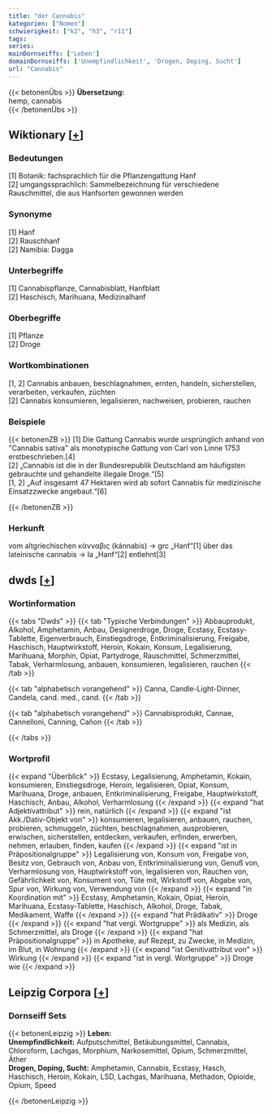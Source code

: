 ```yaml
---
title: "der Cannabis"
kategorien: ["Nomen"]
schwierigkeit: ["k2", "h3", "r11"]
tags:
series:
mainDornseiffs: ['Leben']
domainDornseiffs: ['Unempfindlichkeit', 'Drogen, Doping, Sucht']
url: "Cannabis"
---
```


{{< betonenÜbs >}}
**Übersetzung:**  
hemp, cannabis  
{{< /betonenÜbs >}}

## Wiktionary [[+](https://de.wiktionary.org/wiki/Cannabis)]

### Bedeutungen
[1] Botanik: fachsprachlich für die Pflanzengattung Hanf  
[2] umgangssprachlich: Sammelbezeichnung für verschiedene Rauschmittel, die aus Hanfsorten gewonnen werden  

### Synonyme
[1] Hanf  
[2] Rauschhanf  
[2] Namibia: Dagga  

### Unterbegriffe
[1] Cannabispflanze, Cannabisblatt, Hanfblatt  
[2] Haschisch, Marihuana, Medizinalhanf  

### Oberbegriffe
[1] Pflanze  
[2] Droge  

### Wortkombinationen
[1, 2] Cannabis anbauen, beschlagnahmen, ernten, handeln, sicherstellen, verarbeiten, verkaufen, züchten  
[2] Cannabis konsumieren, legalisieren, nachweisen, probieren, rauchen  

### Beispiele
{{< betonenZB >}}
[1] Die Gattung Cannabis wurde ursprünglich anhand von "Cannabis sativa" als monotypische Gattung von Carl von Linne 1753 erstbeschrieben.[4]  
[2] „Cannabis ist die in der Bundesrepublik Deutschland am häufigsten gebrauchte und gehandelte illegale Droge.“[5]  
[1, 2] „Auf insgesamt 47 Hektaren wird ab sofort Cannabis für medizinische Einsatzzwecke angebaut.“[6]  

{{< /betonenZB >}}
### Herkunft
vom altgriechischen κάνναβις (kánnabis) → grc „Hanf“[1]  über das lateinische cannabis → la „Hanf“[2] entlehnt[3]  



## dwds [[+](https://www.dwds.de/wb/Cannabis)]

### Wortinformation
{{< tabs "Dwds" >}}
{{< tab "Typische Verbindungen" >}}
Abbauprodukt, Alkohol, Amphetamin, Anbau, Designerdroge, Droge, Ecstasy, Ecstasy-Tablette, Eigenverbrauch, Einstiegsdroge, Entkriminalisierung, Freigabe, Haschisch, Hauptwirkstoff, Heroin, Kokain, Konsum, Legalisierung, Marihuana, Morphin, Opiat, Partydroge, Rauschmittel, Schmerzmittel, Tabak, Verharmlosung, anbauen, konsumieren, legalisieren, rauchen
{{< /tab >}}

{{< tab "alphabetisch vorangehend" >}}
Canna, Candle-Light-Dinner, Candela, cand. med., cand.
{{< /tab >}}

{{< tab "alphabetisch vorangehend" >}}
Cannabisprodukt, Cannae, Cannelloni, Canning, Cañon
{{< /tab >}}

{{< /tabs >}}

### Wortprofil
{{< expand "Überblick" >}} Ecstasy, Legalisierung, Amphetamin, Kokain, konsumieren, Einstiegsdroge, Heroin, legalisieren, Opiat, Konsum, Marihuana, Droge, anbauen, Entkriminalisierung, Freigabe, Hauptwirkstoff, Haschisch, Anbau, Alkohol, Verharmlosung {{< /expand >}}
{{< expand "hat Adjektivattribut" >}} rein, natürlich {{< /expand >}}
{{< expand "ist Akk./Dativ-Objekt von" >}} konsumieren, legalisieren, anbauen, rauchen, probieren, schmuggeln, züchten, beschlagnahmen, ausprobieren, erwischen, sicherstellen, entdecken, verkaufen, erfinden, erwerben, nehmen, erlauben, finden, kaufen {{< /expand >}}
{{< expand "ist in Präpositionalgruppe" >}} Legalisierung von, Konsum von, Freigabe von, Besitz von, Gebrauch von, Anbau von, Entkriminalisierung von, Genuß von, Verharmlosung von, Hauptwirkstoff von, legalisieren von, Rauchen von, Gefährlichkeit von, Konsument von, Tüte mit, Wirkstoff von, Abgabe von, Spur von, Wirkung von, Verwendung von {{< /expand >}}
{{< expand "in Koordination mit" >}} Ecstasy, Amphetamin, Kokain, Opiat, Heroin, Marihuana, Ecstasy-Tablette, Haschisch, Alkohol, Droge, Tabak, Medikament, Waffe {{< /expand >}}
{{< expand "hat Prädikativ" >}} Droge {{< /expand >}}
{{< expand "hat vergl. Wortgruppe" >}} als Medizin, als Schmerzmittel, als Droge {{< /expand >}}
{{< expand "hat Präpositionalgruppe" >}} in Apotheke, auf Rezept, zu Zwecke, in Medizin, im Blut, in Wohnung {{< /expand >}}
{{< expand "ist Genitivattribut von" >}} Wirkung {{< /expand >}}
{{< expand "ist in vergl. Wortgruppe" >}} Droge wie {{< /expand >}}

## Leipzig Corpora [[+](https://corpora.uni-leipzig.de/en/res?word=Cannabis&corpusId=deu_newscrawl-public_2018)]

### Dornseiff Sets
{{< betonenLeipzig >}}
**Leben:**  
**Unempfindlichkeit:** Aufputschmittel, Betäubungsmittel, Cannabis, Chloroform, Lachgas, Morphium, Narkosemittel, Opium, Schmerzmittel, Äther  
**Drogen, Doping, Sucht:** Amphetamin, Cannabis, Ecstasy, Hasch, Haschisch, Heroin, Kokain, LSD, Lachgas, Marihuana, Methadon, Opioide, Opium, Speed  

{{< /betonenLeipzig >}}
